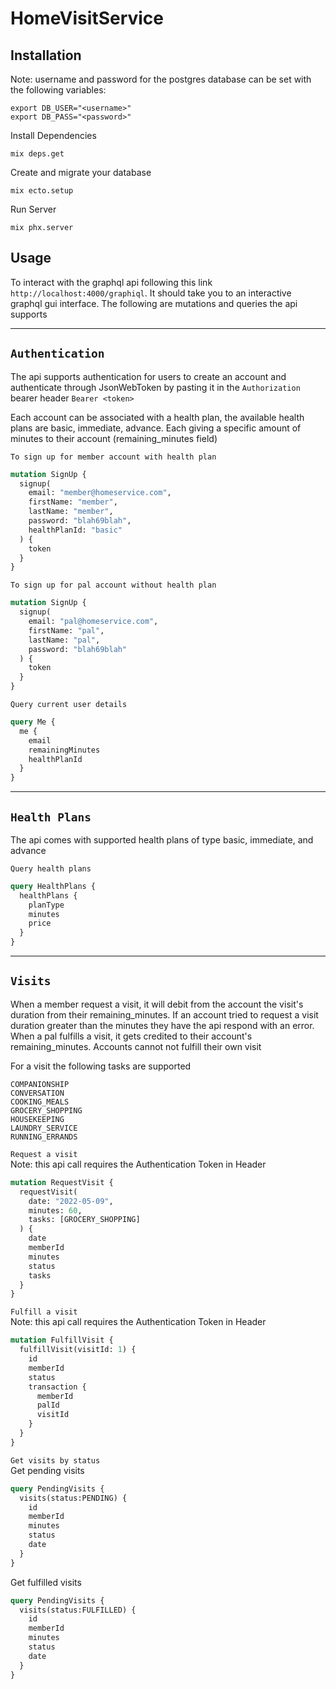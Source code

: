 # HomeVisitService

## Installation

Note: username and password for the postgres database can be set with the following variables:
```
export DB_USER="<username>"
export DB_PASS="<password>"
```

Install Dependencies
```
mix deps.get
```

Create and migrate your database
```
mix ecto.setup
```

Run Server
```
mix phx.server
```

## Usage

To interact with the graphql api following this link ```http://localhost:4000/graphiql```. It should take you to an interactive graphql gui interface. The following are mutations and queries the api supports

----

## ```Authentication```
The api supports authentication for users to create an account and authenticate through JsonWebToken by pasting it in the ```Authorization``` bearer header ```Bearer <token>```

Each account can be associated with a health plan, the available health plans are basic, immediate, advance. Each giving a specific amount of minutes to their account (remaining_minutes field)


```To sign up for member account with health plan```
```graphql
mutation SignUp {
  signup(
    email: "member@homeservice.com",
    firstName: "member",
    lastName: "member",
    password: "blah69blah",
    healthPlanId: "basic"
  ) {
    token
  }
}
```

```To sign up for pal account without health plan```
```graphql
mutation SignUp {
  signup(
    email: "pal@homeservice.com",
    firstName: "pal",
    lastName: "pal",
    password: "blah69blah"
  ) {
    token
  }
}
```

```Query current user details```
```graphql
query Me {
  me {
    email
    remainingMinutes
    healthPlanId
  }
}
```

----
## ```Health Plans```

The api comes with supported health plans of type basic, immediate, and advance

```Query health plans```
```graphql
query HealthPlans {
  healthPlans {
    planType
    minutes
    price
  }
}
```

----
## ```Visits```
When a member request a visit, it will debit from the account the visit's duration from their remaining_minutes. If an account tried to request a visit duration greater than the minutes they have the api respond with an error. When a pal fulfills a visit, it gets credited to their account's remaining_minutes. Accounts cannot not fulfill their own visit

For a visit the following tasks are supported
```
COMPANIONSHIP
CONVERSATION
COOKING_MEALS
GROCERY_SHOPPING
HOUSEKEEPING
LAUNDRY_SERVICE
RUNNING_ERRANDS
```

```Request a visit```
<br />
Note: this api call requires the Authentication Token in Header
```graphql
mutation RequestVisit {
  requestVisit(
    date: "2022-05-09", 
    minutes: 60, 
    tasks: [GROCERY_SHOPPING]
  ) {
    date
    memberId
    minutes
    status
    tasks
  }
}
```

```Fulfill a visit```
<br />
Note: this api call requires the Authentication Token in Header
```graphql
mutation FulfillVisit {
  fulfillVisit(visitId: 1) {
    id
    memberId
    status
    transaction {
      memberId
      palId
      visitId
    }
  }
}
```

``` Get visits by status ```
<br />
Get pending visits
```graphql
query PendingVisits {
  visits(status:PENDING) {
    id
    memberId
    minutes
    status
    date
  }
}
```
Get fulfilled visits
```graphql
query PendingVisits {
  visits(status:FULFILLED) {
    id
    memberId
    minutes
    status
    date
  }
}
```

